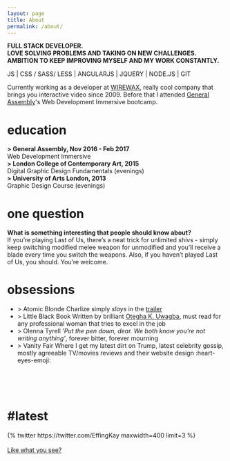 ```yaml
---
layout: page
title: About
permalink: /about/
---
```


<strong>FULL STACK DEVELOPER. <br>LOVE SOLVING PROBLEMS AND TAKING ON NEW CHALLENGES. AMBITION TO KEEP IMPROVING MYSELF AND MY WORK CONSTANTLY. </strong>

JS | CSS / SASS/ LESS | ANGULARJS | JQUERY | NODE.JS | GIT
<br>

Currently working as a developer at [WIREWAX](https://www.wirewax.com/), really cool company that brings you interactive video since 2009. Before that I attended [General Assembly](https://generalassemb.ly/)'s Web Development Immersive bootcamp.
<br>

<div class="about-section">
  <h1 class="about-header">education</h1>
  <p><strong>> General Assembly, Nov 2016 - Feb 2017</strong><br>
  Web Development Immersive<br>
  <strong>> London College of Contemporary Art, 2015</strong><br>
  Digital Graphic Design Fundamentals (evenings)<br>
  <strong>> University of Arts London, 2013</strong><br>
  Graphic Design Course (evenings)<br></p>
</div>

<div class="about-section">
  <h1 class="about-header">one question</h1>
  <p>
  <strong>What is something interesting that people should know about?</strong><br>
  If you’re playing Last of Us, there’s a neat trick for unlimited shivs - simply keep switching modified melee weapon for unmodified and you’ll receive a blade every time you switch the weapons. Also, if you haven’t played Last of Us, you should. You’re welcome.</p>
<div>

<div class="about-section">
  <h1 class="about-header">obsessions</h1>
  <ul>
    <li><span>> Atomic Blonde</span> Charlize simply <em>slays</em> in the <a href="https://www.youtube.com/watch?v=aieQrj9Yy8s">trailer</a></li>
    <li><span>> Little Black Book</span> Written by brilliant <a href="https://twitter.com/womenwho">Otegha K. Uwagba</a>, must read for any professional woman that tries to excel in the job</li>
    <li><span>> Olenna Tyrell</span> <em>'Put the pen down, dear. We both know you're not writing anything'</em>, forever bitter, forever mourning</li>
    <li><span>> Vanity Fair</span> Where I get my latest dirt on Trump, latest celebrity gossip, mostly agreeable TV/movies reviews and their website design :heart-eyes-emoji:</li>
  </ul>
  <br><br><br>

<div>

<div class="about-section">
  <h1 class="about-header">#latest</h1>
  <div class='jekyll-twitter-plugin'>
    {% twitter https://twitter.com/EffingKay maxwidth=400 limit=3 %}  
  </div>
</div>


<!--
You can find the source code for the Jekyll new theme at:
{% include icon-github.html username="jekyll" %} /
[minima](https://github.com/jekyll/minima)


You can find the source code for Jekyll at
{% include icon-github.html username="jekyll" %} /
[jekyll](https://github.com/jekyll/jekyll)
 -->
<br>
<a href="http://rozgonyiova.com/contact" class="button">Like what you see?</a>
